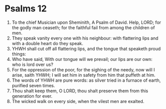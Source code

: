 ﻿# Psalms 12
1. To the chief Musician upon Sheminith, A Psalm of David. Help, LORD; for the godly man ceaseth; for the faithful fail from among the children of men. 
2. They speak vanity every one with his neighbour: with flattering lips and with a double heart do they speak. 
3. YHWH shall cut off all flattering lips, and the tongue that speaketh proud things: 
4. Who have said, With our tongue will we prevail; our lips are our own: who is lord over us? 
5. For the oppression of the poor, for the sighing of the needy, now will I arise, saith YHWH; I will set him in safety from him that puffeth at him. 
6. The words of YHWH are pure words: as silver tried in a furnace of earth, purified seven times. 
7. Thou shalt keep them, O LORD, thou shalt preserve them from this generation for ever. 
8. The wicked walk on every side, when the vilest men are exalted. 
